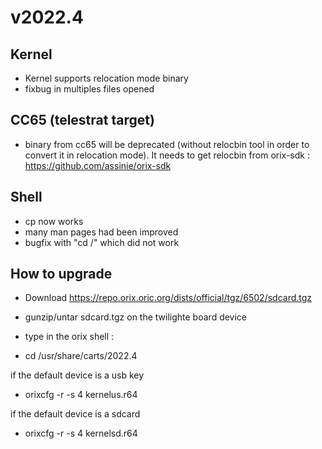 # v2022.4

## Kernel

* Kernel supports relocation mode binary
* fixbug in multiples files opened

## CC65 (telestrat target)

* binary from cc65 will be deprecated (without relocbin tool in order to convert it in relocation mode). It needs to get relocbin from orix-sdk : https://github.com/assinie/orix-sdk

## Shell

* cp now works
* many man pages had been improved
* bugfix with "cd /" which did not work

## How to upgrade

* Download https://repo.orix.oric.org/dists/official/tgz/6502/sdcard.tgz

* gunzip/untar sdcard.tgz on the twilighte board device
* type in the orix shell :
 - cd /usr/share/carts/2022.4

if the default device is a usb key

 - orixcfg -r -s 4 kernelus.r64

if the default device is a sdcard

 - orixcfg -r -s 4 kernelsd.r64


